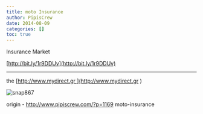 ```yaml
---
title: moto Insurance
author: PipisCrew
date: 2014-08-09
categories: []
toc: true
---
```


Insurance Market

[http://bit.ly/1r9DDUv](http://bit.ly/1r9DDUv)

-----------------------------------------------------------------------------------

the [http://www.mydirect.gr ](http://www.mydirect.gr )

![](https://www.pipiscrew.com/wp-content/uploads/2014/08/snap867.png "snap867")

origin - http://www.pipiscrew.com/?p=1169 moto-insurance
